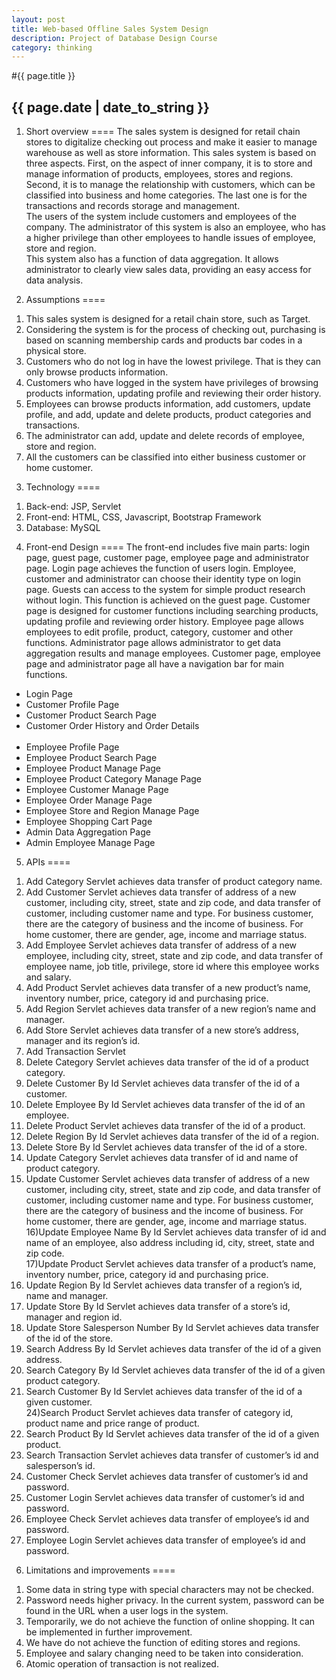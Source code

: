 ```yaml
---
layout: post
title: Web-based Offline Sales System Design
description: Project of Database Design Course
category: thinking
---
```


#{{ page.title }}
## {{ page.date | date_to_string }}

1. Short overview
====
The sales system is designed for retail chain stores to digitalize checking out process and make it easier to manage warehouse as well as store information. This sales system is based on three aspects. First, on the aspect of inner company, it is to store and manage information of products, employees, stores and regions. Second, it is to manage the relationship with customers, which can be classified into business and home categories. The last one is for the transactions and records storage and management.<br/>
The users of the system include customers and employees of the company. The administrator of this system is also an employee, who has a higher privilege than other employees to handle issues of employee, store and region.<br/>
This system also has a function of data aggregation. It allows administrator to clearly view sales data, providing an easy access for data analysis.<br/>


2. Assumptions
====
1) This sales system is designed for a retail chain store, such as Target.<br/>
2) Considering the system is for the process of checking out, purchasing is based on
scanning membership cards and products bar codes in a physical store.<br/>
3) Customers who do not log in have the lowest privilege. That is they can only browse
products information.<br/>
4) Customers who have logged in the system have privileges of browsing products
information, updating profile and reviewing their order history.<br/>
5) Employees can browse products information, add customers, update profile, and add,
update and delete products, product categories and transactions.<br/>
6) The administrator can add, update and delete records of employee, store and region.<br/>
7) All the customers can be classified into either business customer or home customer.

3. Technology
====
1) Back-end: JSP, Servlet<br/>
2) Front-end: HTML, CSS, Javascript, Bootstrap Framework<br/>
3) Database: MySQL

4. Front-end Design
====
The front-end includes five main parts: login page, guest page, customer page, employee page and administrator page. Login page achieves the function of users login. Employee, customer and administrator can choose their identity type on login page. Guests can access to the system for simple product research without login. This function is achieved on the guest page. Customer page is designed for customer functions including searching products, updating profile and reviewing order history. Employee page allows employees to edit profile, product, category, customer and other functions. Administrator page allows administrator to get data aggregation results and manage employees. Customer page, employee page and administrator page all have a navigation bar for main functions. <br/>

* Login Page<br/>
* Customer Profile Page<br/>
* Customer Product Search Page<br/>
* Customer Order History and Order Details<br/><br/>
* Employee Profile Page<br/>
* Employee Product Search Page<br/>
* Employee Product Manage Page<br/>
* Employee Product Category Manage Page<br/>
* Employee Customer Manage Page<br/>
* Employee Order Manage Page<br/>
* Employee Store and Region Manage Page<br/>
* Employee Shopping Cart Page<br/>
* Admin Data Aggregation Page<br/>
* Admin Employee Manage Page<br/>


5. APIs
====
1) Add Category Servlet achieves data transfer of product category name.<br/>
2) Add Customer Servlet achieves data transfer of address of a new customer, including city, street, state and zip code, and data transfer of customer, including customer name and type. For business customer, there are the category of business and the income of business. For home customer, there are gender, age, income and marriage status.<br/>
3) Add Employee Servlet achieves data transfer of address of a new employee, including city, street, state and zip code, and data transfer of employee name, job title, privilege, store id where this employee works and salary.<br/>
4) Add Product Servlet achieves data transfer of a new product’s name, inventory number, price, category id and purchasing price.<br/>
5) Add Region Servlet achieves data transfer of a new region’s name and manager.<br/>
6) Add Store Servlet achieves data transfer of a new store’s address, manager and its region’s id.<br/>
7) Add Transaction Servlet<br/>
8) Delete Category Servlet achieves data transfer of the id of a product category.<br/>
9) Delete Customer By Id Servlet achieves data transfer of the id of a customer.<br/>
10) Delete Employee By Id Servlet achieves data transfer of the id of an employee.<br/>
11) Delete Product Servlet achieves data transfer of the id of a product.<br/>
12) Delete Region By Id Servlet achieves data transfer of the id of a region.<br/>
13) Delete Store By Id Servlet achieves data transfer of the id of a store.<br/>
14) Update Category Servlet achieves data transfer of id and name of product category.<br/>
15) Update Customer Servlet achieves data transfer of address of a new customer, including city, street, state and zip code, and data transfer of customer, including customer name and type. For business customer, there are the category of business and the income of business. For home customer, there are gender, age, income and marriage status.<br/>
16)Update Employee Name By Id Servlet achieves data transfer of id and name of an employee, also address including id, city, street, state and zip code.<br/>
17)Update Product Servlet achieves data transfer of a product’s name, inventory number, price, category id and purchasing price.<br/>
18) Update Region By Id Servlet achieves data transfer of a region’s id, name and manager.<br/>
19) Update Store By Id Servlet achieves data transfer of a store’s id, manager and region id.<br/>
20) Update Store Salesperson Number By Id Servlet achieves data transfer of the id of the store.<br/>
21) Search Address By Id Servlet achieves data transfer of the id of a given address.<br/>
22) Search Category By Id Servlet achieves data transfer of the id of a given product category.<br/>
23) Search Customer By Id Servlet achieves data transfer of the id of a given customer.<br/>
24)Search Product Servlet achieves data transfer of category id, product name and price range of product.<br/>
25) Search Product By Id Servlet achieves data transfer of the id of a given product.<br/>
26) Search Transaction Servlet achieves data transfer of customer’s id and salesperson’s id.<br/>
27) Customer Check Servlet achieves data transfer of customer’s id and password.<br/>
28) Customer Login Servlet achieves data transfer of customer’s id and password.<br/>
29) Employee Check Servlet achieves data transfer of employee’s id and password.<br/>
30) Employee Login Servlet achieves data transfer of employee’s id and password.<br/>

6. Limitations and improvements
====
1) Some data in string type with special characters may not be checked.<br/>
2) Password needs higher privacy. In the current system, password can be found in the URL
when a user logs in the system.<br/>
3) Temporarily, we do not achieve the function of online shopping. It can be implemented in
further improvement.<br/>
4) We have do not achieve the function of editing stores and regions.<br/>
5) Employee and salary changing need to be taken into consideration.<br/>
6) Atomic operation of transaction is not realized.<br/>
